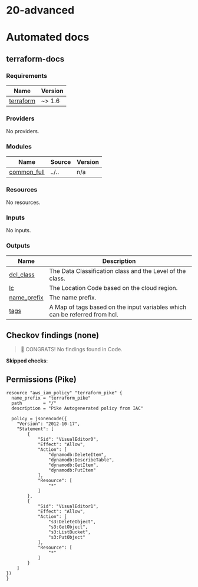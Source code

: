# 20-advanced

# Automated docs

<!-- BEGIN_TOC -->

<!-- END_TOC -->

<!-- BEGIN_TF_DOCS -->
## terraform-docs
### Requirements

| Name | Version |
|------|---------|
| <a name="requirement_terraform"></a> [terraform](#requirement\_terraform) | ~> 1.6 |

### Providers

No providers.

### Modules

| Name | Source | Version |
|------|--------|---------|
| <a name="module_common_full"></a> [common\_full](#module\_common\_full) | ../.. | n/a |

### Resources

No resources.

### Inputs

No inputs.

### Outputs

| Name | Description |
|------|-------------|
| <a name="output_dcl_class"></a> [dcl\_class](#output\_dcl\_class) | The Data Classification class and the Level of the class. |
| <a name="output_lc"></a> [lc](#output\_lc) | The Location Code based on the cloud region. |
| <a name="output_name_prefix"></a> [name\_prefix](#output\_name\_prefix) | The name prefix. |
| <a name="output_tags"></a> [tags](#output\_tags) | A Map of tags based on the input variables which can be referred from hcl. |
<!-- END_TF_DOCS -->

<!-- BEGIN_CHECKOV -->
## Checkov findings (none)
> 🎉 CONGRATS! No findings found in Code.

**Skipped checks**:
<!-- END_CHECKOV -->

<!-- BEGIN_PIKE_DOCS -->
## Permissions (Pike)
```hcl
resource "aws_iam_policy" "terraform_pike" {
  name_prefix = "terraform_pike"
  path        = "/"
  description = "Pike Autogenerated policy from IAC"

  policy = jsonencode({
    "Version": "2012-10-17",
    "Statement": [
        {
            "Sid": "VisualEditor0",
            "Effect": "Allow",
            "Action": [
                "dynamodb:DeleteItem",
                "dynamodb:DescribeTable",
                "dynamodb:GetItem",
                "dynamodb:PutItem"
            ],
            "Resource": [
                "*"
            ]
        },
        {
            "Sid": "VisualEditor1",
            "Effect": "Allow",
            "Action": [
                "s3:DeleteObject",
                "s3:GetObject",
                "s3:ListBucket",
                "s3:PutObject"
            ],
            "Resource": [
                "*"
            ]
        }
    ]
})
}

```
<!-- END_PIKE_DOCS -->

